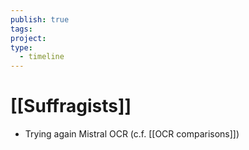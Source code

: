 ```yaml
---
publish: true
tags: 
project: 
type:
  - timeline
---
```

# [[Suffragists]]
- Trying again Mistral OCR (c.f. [[OCR comparisons]])